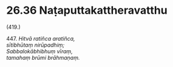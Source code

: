 

# 26.36 Naṭaputtakattheravatthu



(419.)

447\. _Hitvā ratiñca aratiñca,_  
_sītibhūtaṃ nirūpadhiṃ;_  
_Sabbalokābhibhuṃ vīraṃ,_  
_tamahaṃ brūmi brāhmaṇaṃ._  




